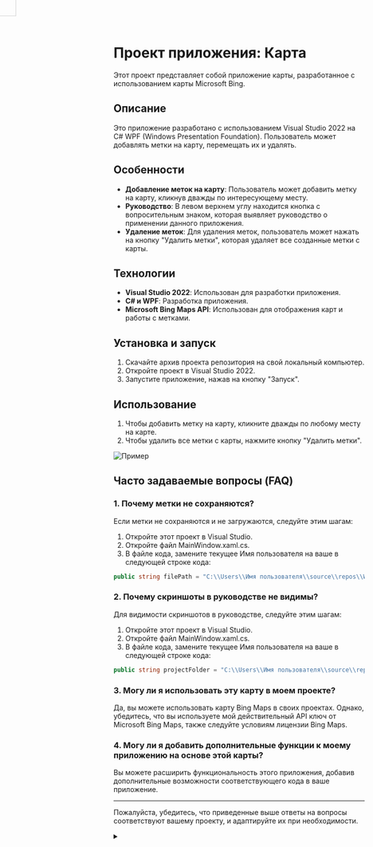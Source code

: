 # Проект приложения: Карта

Этот проект представляет собой приложение карты, разработанное с использованием карты Microsoft Bing.

## Описание

Это приложение разработано с использованием Visual Studio 2022 на C# WPF (Windows Presentation Foundation). Пользователь может добавлять метки на карту, перемещать их и удалять.

## Особенности

- **Добавление меток на карту**: Пользователь может добавить метку на карту, кликнув дважды по интересующему месту.
- **Руководство**: В левом верхнем углу находится кнопка с вопросительным знаком, которая выявляет руководство о применении данного приложения.
- **Удаление меток**: Для удаления меток, пользователь может нажать на кнопку "Удалить метки", которая удаляет все созданные метки с карты.

## Технологии

- **Visual Studio 2022**: Использован для разработки приложения.
- **C# и WPF**: Разработка приложения.
- **Microsoft Bing Maps API**: Использован для отображения карт и работы с метками.

## Установка и запуск

1. Скачайте архив проекта репозитория на свой локальный компьютер.
2. Откройте проект в Visual Studio 2022.
3. Запустите приложение, нажав на кнопку "Запуск".

## Использование

1. Чтобы добавить метку на карту, кликните дважды по любому месту на карте.
2. Чтобы удалить все метки с карты, нажмите кнопку "Удалить метки".

![Пример](example.gif)

## Часто задаваемые вопросы (FAQ)

### 1. Почему метки не сохраняются?

Если метки не сохраняются и не загружаются, следуйте этим шагам:

1. Откройте этот проект в Visual Studio.
2. Откройте файл MainWindow.xaml.cs.
3. В файле кода, замените текущее Имя пользователя на ваше в следующей строке кода:

```csharp
public string filePath = "C:\\Users\\Имя пользователя\\source\\repos\\WpfAppMapp\\WpfAppMapp\\pushpins.txt";
```

### 2. Почему скриншоты в руководстве не видимы?

Для видимости скриншотов в руководстве, следуйте этим шагам:

1. Откройте этот проект в Visual Studio.
2. Откройте файл MainWindow.xaml.cs.
3. В файле кода, замените текущее Имя пользователя на ваше в следующей строке кода:

```csharp
public string projectFolder = "C:\\Users\\Имя пользователя\\source\\repos\\WpfAppMapp\\WpfAppMapp\\";
```

### 3. Могу ли я использовать эту карту в моем проекте?

Да, вы можете использовать карту Bing Maps в своих проектах. Однако, убедитесь, что вы используете мой действительный API ключ от Microsoft Bing Maps, также следуйте условиям лицензии Bing Maps.

### 4. Могу ли я добавить дополнительные функции к моему приложению на основе этой карты?

Вы можете расширить функциональность этого приложения, добавив дополнительные возможности соответствующего кода в ваше приложение.

---

Пожалуйста, убедитесь, что приведенные выше ответы на вопросы соответствуют вашему проекту, и адаптируйте их при необходимости.
<details>
  <summary>
    <img src="obj/example2.png" style="position: absolute; top: 0; left: 0; width: 65px; height: 65px; transform: translate(-50%, -50%);" />
  </summary>
  P.S.
  
  > **It's a college project, obviously.**
  
  ***~~:sparkles:i like suffering:sparkles:~~***
</details>
